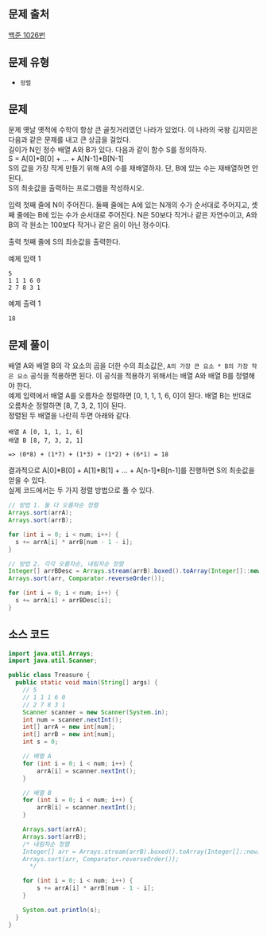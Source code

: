## 문제 출처

[백준 1026번](https://www.acmicpc.net/problem/1026)


## 문제 유형

- `정렬`


## 문제

문제
옛날 옛적에 수학이 항상 큰 골칫거리였던 나라가 있었다. 이 나라의 국왕 김지민은 다음과 같은 문제를 내고 큰 상금을 걸었다.
<br />
길이가 N인 정수 배열 A와 B가 있다. 다음과 같이 함수 S를 정의하자.
<br />
S = A[0]*B[0] + ... + A[N-1]*B[N-1]
<br />
S의 값을 가장 작게 만들기 위해 A의 수를 재배열하자. 단, B에 있는 수는 재배열하면 안 된다.
<br />
S의 최솟값을 출력하는 프로그램을 작성하시오.

입력
첫째 줄에 N이 주어진다. 둘째 줄에는 A에 있는 N개의 수가 순서대로 주어지고, 셋째 줄에는 B에 있는 수가 순서대로 주어진다. N은 50보다 작거나 같은 자연수이고, A와 B의 각 원소는 100보다 작거나 같은 음이 아닌 정수이다.

출력
첫째 줄에 S의 최솟값을 출력한다.

예제 입력 1 
```
5
1 1 1 6 0
2 7 8 3 1
```

예제 출력 1 
```
18
```


## 문제 풀이

배열 A와 배열 B의 각 요소의 곱을 더한 수의 최소값은, `A의 가장 큰 요소 * B의 가장 작은 요소` 공식을 적용하면 된다. 이 공식을 적용하기 위해서는 배열 A와 배열 B를 정렬해야 한다.
<br />
예제 입력에서 배열 A를 오름차순 정렬하면 [0, 1, 1, 1, 6, 0]이 된다. 배열 B는 반대로 오름차순 정렬하면 [8, 7, 3, 2, 1]이 된다.
<br />
정렬된 두 배열을 나란히 두면 아래와 같다.

```
배열 A [0, 1, 1, 1, 6]
배열 B [8, 7, 3, 2, 1]

=> (0*8) + (1*7) + (1*3) + (1*2) + (6*1) = 18
```

결과적으로 A[0]*B[0] + A[1]*B[1] + ... + A[n-1]*B[n-1]를 진행하면 S의 최솟값을 얻을 수 있다. 
<br />
실제 코드에서는 두 가지 정렬 방법으로 풀 수 있다.

```java
// 방법 1. 둘 다 오름차순 정렬
Arrays.sort(arrA);
Arrays.sort(arrB);

for (int i = 0; i < num; i++) {
  s += arrA[i] * arrB[num - 1 - i];
}
```

```java
// 방법 2. 각각 오름차순, 내림차순 정렬 
Integer[] arrBDesc = Arrays.stream(arrB).boxed().toArray(Integer[]::new);
Arrays.sort(arr, Comparator.reverseOrder());

for (int i = 0; i < num; i++) {
  s += arrA[i] + arrBDesc[i];
}
```


## 소스 코드

```java
import java.util.Arrays;
import java.util.Scanner;

public class Treasure {
  public static void main(String[] args) {
    // 5
    // 1 1 1 6 0
    // 2 7 8 3 1
    Scanner scanner = new Scanner(System.in);
    int num = scanner.nextInt();
    int[] arrA = new int[num];
    int[] arrB = new int[num];
    int s = 0;

    // 배열 A
    for (int i = 0; i < num; i++) {
        arrA[i] = scanner.nextInt();
    }

    // 배열 B
    for (int i = 0; i < num; i++) {
        arrB[i] = scanner.nextInt();
    }

    Arrays.sort(arrA);
    Arrays.sort(arrB);
    /* 내림차순 정렬
    Integer[] arr = Arrays.stream(arrB).boxed().toArray(Integer[]::new);
    Arrays.sort(arr, Comparator.reverseOrder());
      */

    for (int i = 0; i < num; i++) {
        s += arrA[i] * arrB[num - 1 - i];
    }

    System.out.println(s);
  }
}
```